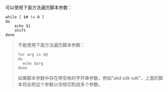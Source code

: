 可以使用下面方法遍历脚本参数：

```shell
while [ $# != 0 ]
do
    echo $1
    shift
done
```

> 不能使用下面方法遍历脚本参数：
>
> ```shell
> for arg in $@
> do
> 	echo $arg
> done
> ```
>
> 如果脚本参数中存在带空格的字符串参数，例如"akd sdk sdk"，上面的脚本将会把这个参数以空格切割成多个参数。